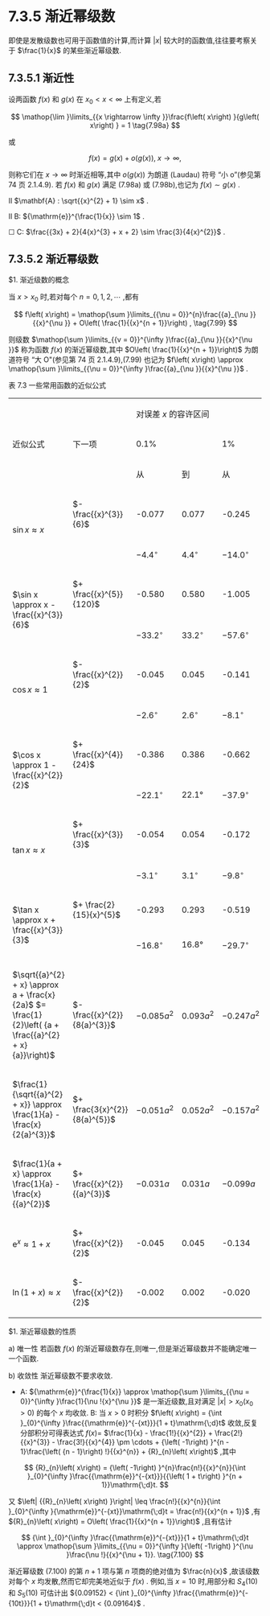# 7.3.5 渐近幂级数

即使是发散级数也可用于函数值的计算,而计算 $\left| x\right|$ 较大时的函数值,往往要考察关于 $\frac{1}{x}$ 的某些渐近幂级数.

## 7.3.5.1 渐近性

设两函数 $f\left( x\right)$ 和 $g\left( x\right)$ 在 ${x}_{0} < x < \infty$ 上有定义,若

$$
\mathop{\lim }\limits_{{x \rightarrow  \infty }}\frac{f\left( x\right) }{g\left( x\right) } = 1 \tag{7.98a}
$$

或

$$
f\left( x\right)  = g\left( x\right)  + o\left( {g\left( x\right) }\right) ,\;x \rightarrow  \infty , \tag{7.98b}
$$

则称它们在 $x \rightarrow  \infty$ 时渐近相等,其中 $o\left( {g\left( x\right) }\right)$ 为朗道 (Laudau) 符号 “小 o”(参见第 74 页 2.1.4.9). 若 $f\left( x\right)$ 和 $g\left( x\right)$ 满足 (7.98a) 或 (7.98b),也记为 $f\left( x\right)  \sim  g\left( x\right)$ .

II $\mathbf{A} : \sqrt{{x}^{2} + 1} \sim  x$ .

II B: ${\mathrm{e}}^{\frac{1}{x}} \sim  1$ .

☐ C: $\frac{{3x} + 2}{4{x}^{3} + x + 2} \sim  \frac{3}{4{x}^{2}}$ .

## 7.3.5.2 渐近幂级数

$1. 渐近级数的概念

当 $x > {x}_{0}$ 时,若对每个 $n = 0,1,2,\cdots$ ,都有

$$
f\left( x\right)  = \mathop{\sum }\limits_{{\nu  = 0}}^{n}\frac{{a}_{\nu }}{{x}^{\nu }} + O\left( \frac{1}{{x}^{n + 1}}\right) , \tag{7.99}
$$

则级数 $\mathop{\sum }\limits_{{v = 0}}^{\infty }\frac{{a}_{\nu }}{{x}^{\nu }}$ 称为函数 $f\left( x\right)$ 的渐近幂级数,其中 $O\left( \frac{1}{{x}^{n + 1}}\right)$ 为朗道符号 “大 O"(参见第 74 页 2.1.4.9),(7.99) 也记为 $f\left( x\right)  \approx  \mathop{\sum }\limits_{{\nu  = 0}}^{\infty }\frac{{a}_{\nu }}{{x}^{\nu }}$ .

表 7.3 一些常用函数的近似公式

<table><tr><td rowspan="3">

近似公式

</td><td rowspan="3">

下一项

</td><td colspan="6">

对误差 $x$ 的容许区间

</td></tr><tr><td colspan="2">

0.1%

</td><td colspan="2">

1%

</td><td colspan="2">

10%

</td></tr><tr><td>

从

</td><td>

到

</td><td>

从

</td><td>

到

</td><td>

从

</td><td>

到

</td></tr><tr><td rowspan="2">

$\sin x \approx  x$

</td><td>

$- \frac{{x}^{3}}{6}$

</td><td>

-0.077

</td><td>

0.077

</td><td>

-0.245

</td><td>

0.245

</td><td>

-0.786

</td><td>

0.786

</td></tr><tr><td/><td>

$- {4.4}^{ \circ  }$

</td><td>

${4.4}^{ \circ  }$

</td><td>

$- {14.0}^{ \circ  }$

</td><td>

14.0°

</td><td>

$- {45.0}^{ \circ  }$

</td><td>

${45.0}^{ \circ  }$

</td></tr><tr><td rowspan="2">

$\sin x \approx  x - \frac{{x}^{3}}{6}$

</td><td>

$+ \frac{{x}^{5}}{120}$

</td><td>

-0.580

</td><td>

0.580

</td><td>

-1.005

</td><td>

1.005

</td><td>

-1.632

</td><td>

1.632

</td></tr><tr><td/><td>

$- {33.2}^{ \circ  }$

</td><td>

${33.2}^{ \circ  }$

</td><td>

$- {57.6}^{ \circ  }$

</td><td>

57.6°

</td><td>

$- {93.5}^{ \circ  }$

</td><td>

${93.5}^{ \circ  }$

</td></tr><tr><td rowspan="2">

$\cos x \approx  1$

</td><td>

$- \frac{{x}^{2}}{2}$

</td><td>

-0.045

</td><td>

0.045

</td><td>

-0.141

</td><td>

0.141

</td><td>

-0.415

</td><td>

0.415

</td></tr><tr><td/><td>

$- {2.6}^{ \circ  }$

</td><td>

${2.6}^{ \circ  }$

</td><td>

$- {8.1}^{ \circ  }$

</td><td>

${8.1}^{ \circ  }$

</td><td>

$- {25.8}^{ \circ  }$

</td><td>

${25.8}^{ \circ  }$

</td></tr><tr><td rowspan="2">

$\cos x \approx  1 - \frac{{x}^{2}}{2}$

</td><td>

$+ \frac{{x}^{4}}{24}$

</td><td>

-0.386

</td><td>

0.386

</td><td>

-0.662

</td><td>

0.662

</td><td>

-1.036

</td><td>

1.036

</td></tr><tr><td/><td>

$- {22.1}^{ \circ  }$

</td><td>

22.1°

</td><td>

$- {37.9}^{ \circ  }$

</td><td>

37.9°

</td><td>

$- {59.3}^{ \circ  }$

</td><td>

59.3°

</td></tr><tr><td rowspan="2">

$\tan x \approx  x$

</td><td>

$+ \frac{{x}^{3}}{3}$

</td><td>

-0.054

</td><td>

0.054

</td><td>

-0.172

</td><td>

0.172

</td><td>

-0.517

</td><td>

0.517

</td></tr><tr><td/><td>

$- {3.1}^{ \circ  }$

</td><td>

${3.1}^{ \circ  }$

</td><td>

$- {9.8}^{ \circ  }$

</td><td>

${9.8}^{ \circ  }$

</td><td>

$- {29.6}^{ \circ  }$

</td><td>

29.6°

</td></tr><tr><td rowspan="2">

$\tan x \approx  x + \frac{{x}^{3}}{3}$

</td><td>

$+ \frac{2}{15}{x}^{5}$

</td><td>

-0.293

</td><td>

0.293

</td><td>

-0.519

</td><td>

0.519

</td><td>

-0.895

</td><td>

0.895

</td></tr><tr><td/><td>

$- {16.8}^{ \circ  }$

</td><td>

16.8°

</td><td>

$- {29.7}^{ \circ  }$

</td><td>

29.7°

</td><td>

$- {51.3}^{ \circ  }$

</td><td>

51.3°

</td></tr><tr><td>

$\sqrt{{a}^{2} + x} \approx  a + \frac{x}{2a}$ $= \frac{1}{2}\left( {a + \frac{{a}^{2} + x}{a}}\right)$

</td><td>

$- \frac{{x}^{2}}{8{a}^{3}}$

</td><td>

$- {0.085}{a}^{2}$

</td><td>

${0.093}{a}^{2}$

</td><td>

$- {0.247}{a}^{2}$

</td><td>

${0.328}{a}^{2}$

</td><td>

$- {0.607}{a}^{2}$

</td><td>

${1.545}{a}^{2}$

</td></tr><tr><td>

$\frac{1}{\sqrt{{a}^{2} + x}} \approx  \frac{1}{a} - \frac{x}{2{a}^{3}}$

</td><td>

$+ \frac{3{x}^{2}}{8{a}^{5}}$

</td><td>

$- {0.051}{a}^{2}$

</td><td>

${0.052}{a}^{2}$

</td><td>

$- {0.157}{a}^{2}$

</td><td>

${0.166}{a}^{2}$

</td><td>

$- {0.488}{a}^{2}$

</td><td>

${0.530}{a}^{2}$

</td></tr><tr><td>

$\frac{1}{a + x} \approx  \frac{1}{a} - \frac{x}{{a}^{2}}$

</td><td>

$+ \frac{{x}^{2}}{{a}^{3}}$

</td><td>

$- {0.031a}$

</td><td>

${0.031a}$

</td><td>

$- {0.099a}$

</td><td>

${0.099a}$

</td><td>

$- {0.301a}$

</td><td>

${0.301a}$

</td></tr><tr><td>

${\mathrm{e}}^{x} \approx  1 + x$

</td><td>

$+ \frac{{x}^{2}}{2}$

</td><td>

-0.045

</td><td>

0.045

</td><td>

-0.134

</td><td>

0.148

</td><td>

-0.375

</td><td>

0.502

</td></tr><tr><td>

$\ln \left( {1 + x}\right)  \approx  x$

</td><td>

$- \frac{{x}^{2}}{2}$

</td><td>

-0.002

</td><td>

0.002

</td><td>

-0.020

</td><td>

0.020

</td><td>

-0.176

</td><td>

0.230

</td></tr></table>

$1. 渐近幂级数的性质

a) 唯一性 若函数 $f\left( x\right)$ 的渐近幂级数存在,则唯一,但是渐近幂级数并不能确定唯一一个函数.

b) 收敛性 渐近幂级数不要求收敛.

- A: ${\mathrm{e}}^{\frac{1}{x}} \approx  \mathop{\sum }\limits_{{\nu  = 0}}^{\infty }\frac{1}{\nu !{x}^{\nu }}$ 是一渐近级数,且对满足 $\left| x\right|  > {x}_{0}\left( {{x}_{0} > 0}\right)$ 的每个 $x$ 均收敛. B: 当 $x > 0$ 时积分 $f\left( x\right)  = {\int }_{0}^{\infty }\frac{{\mathrm{e}}^{-{xt}}}{1 + t}\mathrm{\;d}t$ 收敛,反复分部积分可得表达式 $f\left( x\right)  =$ $\frac{1}{x} - \frac{1!}{{x}^{2}} + \frac{2!}{{x}^{3}} - \frac{3!}{{x}^{4}} \pm  \cdots  + {\left( -1\right) }^{n - 1}\frac{\left( {n - 1}\right) !}{{x}^{n}} + {R}_{n}\left( x\right)$ ,其中

$$
{R}_{n}\left( x\right)  = {\left( -1\right) }^{n}\frac{n!}{{x}^{n}}{\int }_{0}^{\infty }\frac{{\mathrm{e}}^{-{xt}}}{{\left( 1 + t\right) }^{n + 1}}\mathrm{\;d}t.
$$

又 $\left| {{R}_{n}\left( x\right) }\right|  \leq  \frac{n!}{{x}^{n}}{\int }_{0}^{\infty }{\mathrm{e}}^{-{xt}}\mathrm{\;d}t = \frac{n!}{{x}^{n + 1}}$ ,有 ${R}_{n}\left( x\right)  = O\left( \frac{1}{{x}^{n + 1}}\right)$ ,且有估计

$$
{\int }_{0}^{\infty }\frac{{\mathrm{e}}^{-{xt}}}{1 + t}\mathrm{\;d}t \approx  \mathop{\sum }\limits_{{\nu  = 0}}^{\infty }{\left( -1\right) }^{\nu }\frac{\nu !}{{x}^{\nu  + 1}}. \tag{7.100}
$$

渐近幂级数 (7.100) 的第 $n + 1$ 项与第 $n$ 项商的绝对值为 $\frac{n}{x}$ ,故该级数对每个 $x$ 均发散,然而它却完美地近似于 $f\left( x\right)$ . 例如,当 $x = {10}$ 时,用部分和 ${S}_{4}\left( {10}\right)$ 和 ${S}_{5}\left( {10}\right)$ 可估计出 ${0.09152} < {\int }_{0}^{\infty }\frac{{\mathrm{e}}^{-{10t}}}{1 + t}\mathrm{\;d}t < {0.09164}$ .

